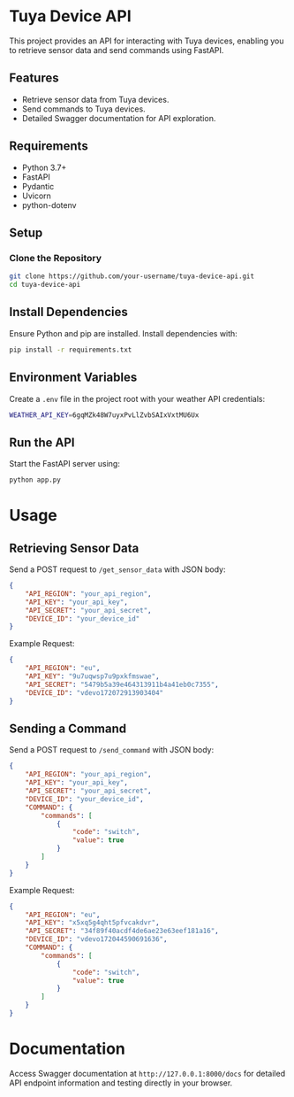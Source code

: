 # Tuya Device API

This project provides an API for interacting with Tuya devices, enabling you to retrieve sensor data and send commands using FastAPI.

## Features

- Retrieve sensor data from Tuya devices.
- Send commands to Tuya devices.
- Detailed Swagger documentation for API exploration.

## Requirements

- Python 3.7+
- FastAPI
- Pydantic
- Uvicorn
- python-dotenv

## Setup

### Clone the Repository

```bash
git clone https://github.com/your-username/tuya-device-api.git
cd tuya-device-api
```

## Install Dependencies

Ensure Python and pip are installed. Install dependencies with:

```bash
pip install -r requirements.txt
```

## Environment Variables

Create a `.env` file in the project root with your weather API credentials:

```bash
WEATHER_API_KEY=6gqMZk48W7uyxPvLlZvbSAIxVxtMU6Ux
```

## Run the API

Start the FastAPI server using:
```bash
python app.py
```

# Usage
## Retrieving Sensor Data

Send a POST request to `/get_sensor_data` with JSON body:

```json
{
    "API_REGION": "your_api_region",
    "API_KEY": "your_api_key",
    "API_SECRET": "your_api_secret",
    "DEVICE_ID": "your_device_id"
}
```
Example Request:
```json
{
    "API_REGION": "eu",
    "API_KEY": "9u7uqwsp7u9pxkfmswae",
    "API_SECRET": "5479b5a39e464313911b4a41eb0c7355",
    "DEVICE_ID": "vdevo172072913903404"
}
```

## Sending a Command

Send a POST request to `/send_command` with JSON body:

```json
{
    "API_REGION": "your_api_region",
    "API_KEY": "your_api_key",
    "API_SECRET": "your_api_secret",
    "DEVICE_ID": "your_device_id",
    "COMMAND": {
        "commands": [
            {
                "code": "switch",
                "value": true
            }
        ]
    }
}
```

Example Request:
```json
{
    "API_REGION": "eu",
    "API_KEY": "x5xq5g4qht5pfvcakdvr",
    "API_SECRET": "34f89f40acdf4de6ae23e63eef181a16",
    "DEVICE_ID": "vdevo172044590691636",
    "COMMAND": {
        "commands": [
            {
                "code": "switch",
                "value": true
            }
        ]
    }
}
```

# Documentation

Access Swagger documentation at `http://127.0.0.1:8000/docs` for detailed API endpoint information and testing directly in your browser.
